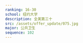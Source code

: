 ```yaml
---
ranking: 16-30
school: 纽约大学
description: 全美第三十
src: /assets/offer_update/075.jpg
major: 公共卫生
sequence: 102
---
```

